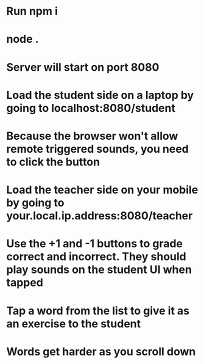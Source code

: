 # Run npm i 
# node . 
# Server will start on port 8080 

# Load the student side on a laptop by going to localhost:8080/student 
# Because the browser won't allow remote triggered sounds, you need to click the button 


# Load the teacher side on your mobile by going to your.local.ip.address:8080/teacher 
# Use the +1 and -1 buttons to grade correct and incorrect. They should play sounds on the student UI when tapped 
# Tap a word from the list to give it as an exercise to the student 
# Words get harder as you scroll down 



